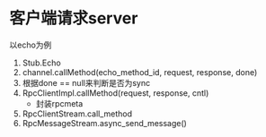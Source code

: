 # 客户端请求server
以echo为例
1. Stub.Echo
2. channel.callMethod(echo_method_id, request, response, done)
3. 根据done == null来判断是否为sync
4. RpcClientImpl.callMethod(request, response, cntl)
   * 封装rpcmeta
5. RpcClientStream.call_method
6. RpcMessageStream.async_send_message()